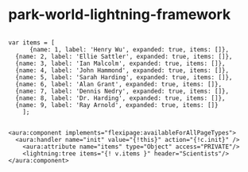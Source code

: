 # park-world-lightning-framework

<code>
var items = [
      {name: 1, label: 'Henry Wu', expanded: true, items: []},
  {name: 2, label: 'Ellie Sattler', expanded: true, items: []},
  {name: 3, label: 'Ian Malcolm', expanded: true, items: []},
  {name: 4, label: 'John Hammond', expanded: true, items: []},
  {name: 5, label: 'Sarah Harding', expanded: true, items: []},
  {name: 6, label: 'Alan Grant', expanded: true, items: []},
  {name: 7, label: 'Dennis Nedry', expanded: true, items: []},
  {name: 8, label: 'Dr. Harding', expanded: true, items: []},
  {name: 9, label: 'Ray Arnold', expanded: true, items: []}
    ];
 </code>
 
    <aura:component implements="flexipage:availableForAllPageTypes">
      <aura:handler name="init" value="{!this}" action="{!c.init}" />
        <aura:attribute name="items" type="Object" access="PRIVATE"/>
        <lightning:tree items="{! v.items }" header="Scientists"/>
    </aura:component>
